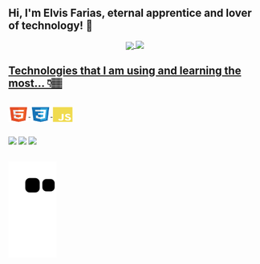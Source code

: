 ## Hi, I'm Elvis Farias, eternal apprentice and lover of technology! 🚀
<div align="center">
  <a href="https://www.linkedin.com/in/elvisfarias/ target="_blank">
  <img align="center" height="185em" src="https://github-readme-stats.vercel.app/api?username=elvisrfarias&show_icons=true&theme=dark&include_all_commits=true&count_private=true"/>
  <img align="top" height="130em" src="https://github-readme-stats.vercel.app/api/top-langs/?username=elvisrfarias&layout=compact&langs_count=7&theme=dark"/>
</div>
 
## Technologies that I am using and learning the most... 👇🏽
  
<div style="display: inline_block"><br>
 <img align="center" alt="Elvis-HTML" height="30" width="40" src="https://raw.githubusercontent.com/devicons/devicon/master/icons/html5/html5-original.svg">
 <img align="center" alt="Elvis-CSS" height="30" width="40" src="https://raw.githubusercontent.com/devicons/devicon/master/icons/css3/css3-original.svg">
 <img align="center" alt="Elvis-Js" height="30" width="40" src="https://raw.githubusercontent.com/devicons/devicon/master/icons/javascript/javascript-plain.svg">
</div>
  
##
 
<div> 
  <a href="https://www.linkedin.com/in/elvisfarias/" target="_blank"><img src="https://img.shields.io/badge/-LinkedIn-%230077B5?style=for-the-badge&logo=linkedin&logoColor=white" target="_blank"></a> 
  <a href="https://instagram.com/elvisrfariasofc" target="_blank"><img src="https://img.shields.io/badge/-Instagram-%23E4405F?style=for-the-badge&logo=instagram&logoColor=white" target="_blank"></a>
  <a href = "mailto:elvisrfarias1@gmail.com"><img src="https://img.shields.io/badge/-Gmail-%23333?style=for-the-badge&logo=gmail&logoColor=white" target="_blank"></a>
 
##
 
![Snake animation](https://github.com/elvisrfarias/elvisrfarias/blob/output/github-contribution-grid-snake.svg)
 
</div>
